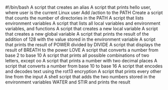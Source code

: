 #!/bin/bash
A script that creates an alias
A script that prints hello user, where user is the current Linux user
Add /action to the PATH
Create a script that counts the number of directories in the PATH
A script that lists environment variables
A script that lists all local variables and environment variables, and functions
A script that creates a new local variable
A script that creates a new global variable
A script that prints the result of the addition of 128 with the value stored in the environment variable
A script that prints the result of POWER divided by DIVIDE
A script that displays the result of BREATH to the power LOVE
A script that converts a number from base 2 to base 10
A script that prints all possible combinations of two letters, except oo
A script that prints a number with two decimal places
A script that converts a number from base 10 to base 16
A script that encodes and decodes text using the rot13 encryption
A script that prints every other line from the input
A shell script that adds the two numbers stored in the environment variables WATER and STIR and prints the result
